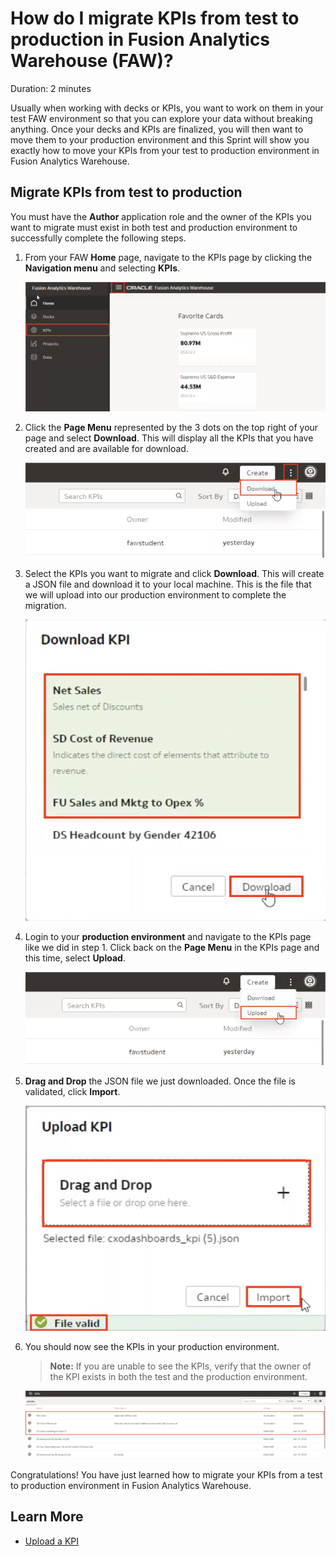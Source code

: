 # How do I migrate KPIs from test to production in Fusion Analytics Warehouse (FAW)?

Duration: 2 minutes

Usually when working with decks or KPIs, you want to work on them in your test FAW environment so that you can explore your data without breaking anything. Once your decks and KPIs are finalized, you will then want to move them to your production environment and this Sprint will show you exactly how to move your KPIs from your test to production environment in Fusion Analytics Warehouse.

## Migrate KPIs from test to production
You must have the **Author** application role and the owner of the KPIs you want to migrate must exist in both test and production environment to successfully complete the following steps. 

1. From your FAW **Home** page, navigate to the KPIs page by clicking the **Navigation menu** and selecting **KPIs**.

    ![KPIs navigation](images/kpis-menu.png)

2. Click the **Page Menu** represented by the 3 dots on the top right of your page and select **Download**. This will display all the KPIs that you have created and are available for download.

    ![Download KPI](images/download.png)

3. Select the KPIs you want to migrate and click **Download**. This will create a JSON file and download it to your local machine. This is the file that we will upload into our production environment to complete the migration.

    ![Select KPIs for download](images/select-kpis.png)

4. Login to your **production environment** and navigate to the KPIs page like we did in step 1. Click back on the **Page Menu** in the KPIs page and this time, select **Upload**. 

    ![Uplaod KPI](images/upload.png)

5. **Drag and Drop** the JSON file we just downloaded. Once the file is validated, click **Import**. 

    ![Validate file for upload](images/validate-file.png)

6. You should now see the KPIs in your production environment.
    >**Note:** If you are unable to see the KPIs, verify that the owner of the KPI exists in both the test and the production environment.

    ![Result](images/result.png)

Congratulations! You have just learned how to migrate your KPIs from a test to production environment in Fusion Analytics Warehouse.

## Learn More
* [Upload a KPI](https://docs.oracle.com/en/cloud/saas/analytics/21r3/fawug/upload-kpi.html)

